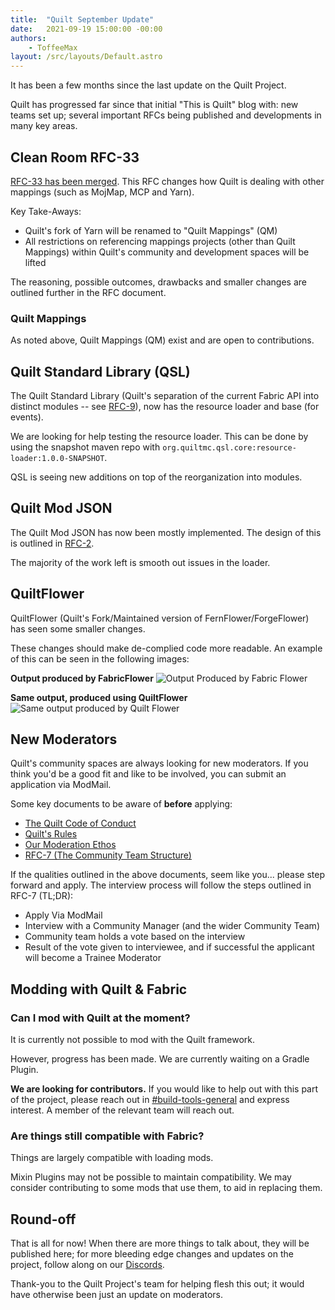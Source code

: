 ```yaml
---
title:  "Quilt September Update"
date:   2021-09-19 15:00:00 -00:00
authors:
    - ToffeeMax
layout: /src/layouts/Default.astro
---
```


It has been a few months since the last update on the Quilt Project.

Quilt has progressed far since that initial "This is Quilt" blog with: new teams set up; several important RFCs being published and developments in many key areas.

<!-- MORE -->

## Clean Room RFC-33

[RFC-33 has been merged](https://github.com/QuiltMC/rfcs/blob/master/rfc/0033-quilt-mappings-and-clean-room.md). This RFC changes how Quilt is dealing with other mappings (such as MojMap, MCP and Yarn).

Key Take-Aways:
* Quilt's fork of Yarn will be renamed to "Quilt Mappings" (QM)
* All restrictions on referencing mappings projects (other than Quilt Mappings) within Quilt's community and development spaces will be lifted

The reasoning, possible outcomes, drawbacks and smaller changes are outlined further in the RFC document.

### Quilt Mappings
As noted above, Quilt Mappings (QM) exist and are open to contributions.

## Quilt Standard Library (QSL)

The Quilt Standard Library (Quilt's separation of the current Fabric API into distinct modules -- see [RFC-9](https://github.com/QuiltMC/rfcs/blob/master/rfc/0009-qsl-structure.md)), now has the resource loader and base (for events).

We are looking for help testing the resource loader. This can be done by using the snapshot maven repo with `org.quiltmc.qsl.core:resource-loader:1.0.0-SNAPSHOT`.

QSL is seeing new additions on top of the reorganization into modules. 

## Quilt Mod JSON
The Quilt Mod JSON has now been mostly implemented. The design of this is outlined in [RFC-2](https://github.com/QuiltMC/rfcs/blob/master/specification/0002-quilt.mod.json.md).

The majority of the work left is smooth out issues in the loader.

## QuiltFlower 
QuiltFlower (Quilt's Fork/Maintained version of FernFlower/ForgeFlower) has seen some smaller changes. 

These changes should make de-complied code more readable. An example of this can be seen in the following images:

**Output produced by FabricFlower**
![Output Produced by Fabric Flower](https://i.imgur.com/M81I32X.png)

**Same output, produced using QuiltFlower**
![Same output produced by Quilt Flower](https://i.imgur.com/1ICd4Nb.png)



## New Moderators
Quilt's community spaces are always looking for new moderators. If you think you'd be a good fit and like to be involved, you can submit an application via ModMail. 

Some key documents to be aware of **before** applying:
* [The Quilt Code of Conduct](https://quiltmc.org/community/code-of-conduct.html)
* [Quilt's Rules](https://quiltmc.org/community/rules.html)
* [Our Moderation Ethos](https://quiltmc.org/community/moderation.html)
* [RFC-7 (The Community Team Structure)](https://github.com/QuiltMC/rfcs/blob/master/structure/0007-community-team.md)

If the qualities outlined in the above documents, seem like you... please step forward and apply. The interview process will follow the steps outlined in RFC-7 (TL;DR):
* Apply Via ModMail
* Interview with a Community Manager (and the wider Community Team)
* Community team holds a vote based on the interview
* Result of the vote given to interviewee, and if successful the applicant will become a Trainee Moderator


## Modding with Quilt & Fabric

### Can I mod with Quilt at the moment?

It is currently not possible to mod with the Quilt framework. 

However, progress has been made. We are currently waiting on a Gradle Plugin.

**We are looking for contributors.** If you would like to help out with this part of the project, please reach out in [#build-tools-general](https://canary.discord.com/channels/833872081585700874/884090296068091965/885866814410723358) and express interest. A member of the relevant team will reach out.

### Are things still compatible with Fabric?

Things are largely compatible with loading mods.

Mixin Plugins may not be possible to maintain compatibility.  We may consider contributing to some mods that use them, to aid in replacing them.

## Round-off
That is all for now! When there are more things to talk about, they will be published here; for more bleeding edge changes and updates on the project, follow along on our [Discords](https://discord.quiltmc.org).

Thank-you to the Quilt Project's team for helping flesh this out; it would have otherwise been just an update on moderators.

